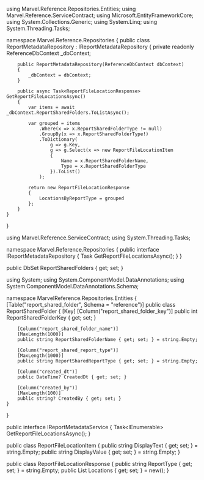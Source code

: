 using Marvel.Reference.Repositories.Entities;
using Marvel.Reference.ServiceContract;
using Microsoft.EntityFrameworkCore;
using System.Collections.Generic;
using System.Linq;
using System.Threading.Tasks;

namespace Marvel.Reference.Repositories
{
    public class ReportMetadataRepository : IReportMetadataRepository
    {
        private readonly ReferenceDbContext _dbContext;

        public ReportMetadataRepository(ReferenceDbContext dbContext)
        {
            _dbContext = dbContext;
        }

        public async Task<ReportFileLocationResponse> GetReportFileLocationsAsync()
        {
            var items = await _dbContext.ReportSharedFolders.ToListAsync();

            var grouped = items
                .Where(x => x.ReportSharedFolderType != null)
                .GroupBy(x => x.ReportSharedFolderType!)
                .ToDictionary(
                    g => g.Key,
                    g => g.Select(x => new ReportFileLocationItem
                    {
                        Name = x.ReportSharedFolderName,
                        Type = x.ReportSharedFolderType
                    }).ToList()
                );

            return new ReportFileLocationResponse
            {
                LocationsByReportType = grouped
            };
        }
    }
}








using Marvel.Reference.ServiceContract;
using System.Threading.Tasks;

namespace Marvel.Reference.Repositories
{
    public interface IReportMetadataRepository
    {
        Task<ReportFileLocationResponse> GetReportFileLocationsAsync();
    }
}









public DbSet<ReportSharedFolder> ReportSharedFolders { get; set; }




using System;
using System.ComponentModel.DataAnnotations;
using System.ComponentModel.DataAnnotations.Schema;

namespace MarvelReference.Repositories.Entities
{
    [Table("report_shared_folder", Schema = "reference")]
    public class ReportSharedFolder
    {
        [Key]
        [Column("report_shared_folder_key")]
        public int ReportSharedFolderKey { get; set; }

        [Column("report_shared_folder_name")]
        [MaxLength(1000)]
        public string ReportSharedFolderName { get; set; } = string.Empty;

        [Column("report_shared_report_type")]
        [MaxLength(1000)]
        public string ReportSharedReportType { get; set; } = string.Empty;

        [Column("created_dt")]
        public DateTime? CreatedDt { get; set; }

        [Column("created_by")]
        [MaxLength(100)]
        public string? CreatedBy { get; set; }
    }
}












public interface IReportMetadataService
{
    Task<IEnumerable<ReportFileLocationResponse>> GetReportFileLocationsAsync();
}






public class ReportFileLocationItem
{
    public string DisplayText { get; set; } = string.Empty;
    public string DisplayValue { get; set; } = string.Empty;
}



public class ReportFileLocationResponse
{
    public string ReportType { get; set; } = string.Empty;
    public List<ReportFileLocationItem> Locations { get; set; } = new();
}
